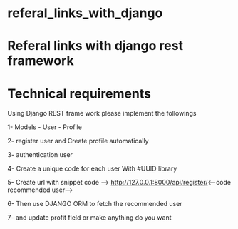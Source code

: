 # referal_links_with_django
# Referal links with django rest framework
# Technical requirements 
Using Django REST frame work please implement the followings

1- Models 
    - User
    - Profile 

2- register user and Create profile automatically

3- authentication user


4-  Create a unique code for each user With #UUID library 


5- Create url with snippet code  --> http://127.0.0.1:8000/api/register/<--code recommended user-->


6- Then use DJANGO ORM to fetch the recommended user


7- and update profit field or make anything do you want 

